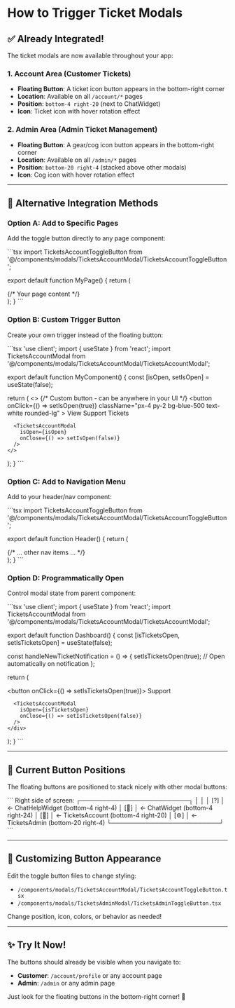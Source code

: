 # How to Trigger Ticket Modals

## ✅ **Already Integrated!**

The ticket modals are now available throughout your app:

### 1. **Account Area** (Customer Tickets)
- **Floating Button**: A ticket icon button appears in the bottom-right corner
- **Location**: Available on all `/account/*` pages
- **Position**: `bottom-4 right-20` (next to ChatWidget)
- **Icon**: Ticket icon with hover rotation effect

### 2. **Admin Area** (Admin Ticket Management)
- **Floating Button**: A gear/cog icon button appears in the bottom-right corner
- **Location**: Available on all `/admin/*` pages  
- **Position**: `bottom-20 right-4` (stacked above other modals)
- **Icon**: Cog icon with hover rotation effect

---

## 🎯 **Alternative Integration Methods**

### Option A: Add to Specific Pages

Add the toggle button directly to any page component:

\`\`\`tsx
import TicketsAccountToggleButton from '@/components/modals/TicketsAccountModal/TicketsAccountToggleButton';

export default function MyPage() {
  return (
    <div>
      {/* Your page content */}
      <TicketsAccountToggleButton />
    </div>
  );
}
\`\`\`

### Option B: Custom Trigger Button

Create your own trigger instead of the floating button:

\`\`\`tsx
'use client';
import { useState } from 'react';
import TicketsAccountModal from '@/components/modals/TicketsAccountModal/TicketsAccountModal';

export default function MyComponent() {
  const [isOpen, setIsOpen] = useState(false);

  return (
    <>
      {/* Custom button - can be anywhere in your UI */}
      <button 
        onClick={() => setIsOpen(true)}
        className="px-4 py-2 bg-blue-500 text-white rounded-lg"
      >
        View Support Tickets
      </button>

      <TicketsAccountModal 
        isOpen={isOpen} 
        onClose={() => setIsOpen(false)} 
      />
    </>
  );
}
\`\`\`

### Option C: Add to Navigation Menu

Add to your header/nav component:

\`\`\`tsx
import TicketsAccountToggleButton from '@/components/modals/TicketsAccountModal/TicketsAccountToggleButton';

export default function Header() {
  return (
    <nav>
      {/* ... other nav items ... */}
      <div className="flex items-center gap-4">
        <TicketsAccountToggleButton />
      </div>
    </nav>
  );
}
\`\`\`

### Option D: Programmatically Open

Control modal state from parent component:

\`\`\`tsx
'use client';
import { useState } from 'react';
import TicketsAccountModal from '@/components/modals/TicketsAccountModal/TicketsAccountModal';

export default function Dashboard() {
  const [isTicketsOpen, setIsTicketsOpen] = useState(false);

  const handleNewTicketNotification = () => {
    setIsTicketsOpen(true); // Open automatically on notification
  };

  return (
    <div>
      <button onClick={() => setIsTicketsOpen(true)}>
        Support
      </button>
      
      <TicketsAccountModal 
        isOpen={isTicketsOpen} 
        onClose={() => setIsTicketsOpen(false)} 
      />
    </div>
  );
}
\`\`\`

---

## 📍 **Current Button Positions**

The floating buttons are positioned to stack nicely with other modal buttons:

\`\`\`
Right side of screen:
┌─────────────────────────┐
│                         │
│                    [?]  │ ← ChatHelpWidget (bottom-4 right-4)
│                    [💬] │ ← ChatWidget (bottom-4 right-24)
│                    [🎫] │ ← TicketsAccount (bottom-4 right-20)
│               [⚙️]      │ ← TicketsAdmin (bottom-20 right-4)
└─────────────────────────┘
\`\`\`

---

## 🎨 **Customizing Button Appearance**

Edit the toggle button files to change styling:
- `/components/modals/TicketsAccountModal/TicketsAccountToggleButton.tsx`
- `/components/modals/TicketsAdminModal/TicketsAdminToggleButton.tsx`

Change position, icon, colors, or behavior as needed!

---

## ✨ **Try It Now!**

The buttons should already be visible when you navigate to:
- **Customer**: `/account/profile` or any account page
- **Admin**: `/admin` or any admin page

Just look for the floating buttons in the bottom-right corner! 🚀
